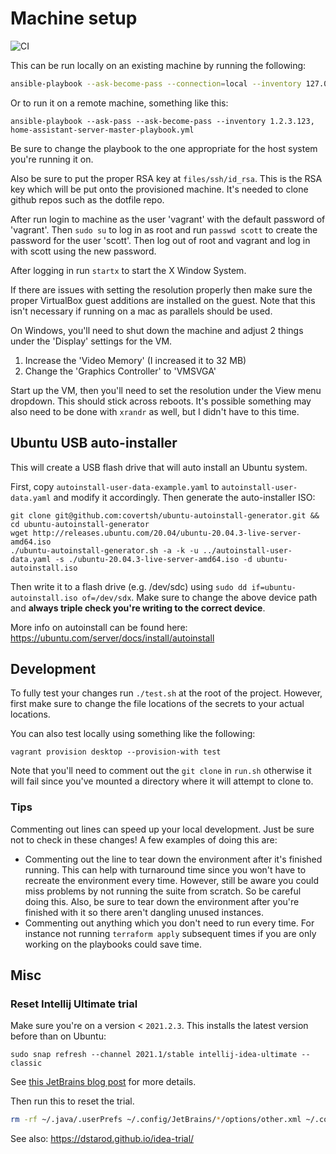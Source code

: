 # Machine setup
![CI](https://github.com/ScottG489/machine-setup/workflows/CI/badge.svg)

This can be run locally on an existing machine by running the following:
```bash
ansible-playbook --ask-become-pass --connection=local --inventory 127.0.0.1, --limit 127.0.0.1 desktop-master-playbook.yml
```
Or to run it on a remote machine, something like this:
```shell
ansible-playbook --ask-pass --ask-become-pass --inventory 1.2.3.123, home-assistant-server-master-playbook.yml
```
Be sure to change the playbook to the one appropriate for the host system you're running it on.

Also be sure to put the proper RSA key at `files/ssh/id_rsa`. This is the RSA key which will be put onto the provisioned machine. It's needed to clone github repos such as the dotfile repo.

After run login to machine as the user 'vagrant' with the default password of 'vagrant'. Then `sudo su` to log in as root and run `passwd scott` to create the password for the user 'scott'. Then log out of root and vagrant and log in with scott using the new password.

After logging in run `startx` to start the X Window System.

If there are issues with setting the resolution properly then make sure the proper VirtualBox guest additions are installed on the guest. Note that this isn't necessary if running on a mac as parallels should be used.

On Windows, you'll need to shut down the machine and adjust 2 things under the 'Display' settings for the VM.
1. Increase the 'Video Memory' (I increased it to 32 MB)
2. Change the 'Graphics Controller' to 'VMSVGA'

Start up the VM, then you'll need to set the resolution under the View menu dropdown. This should stick across reboots. It's possible something may also need to be done with `xrandr` as well, but I didn't have to this time.

## Ubuntu USB auto-installer
This will create a USB flash drive that will auto install an Ubuntu system.

First, copy `autoinstall-user-data-example.yaml` to `autoinstall-user-data.yaml` and modify it accordingly.
Then generate the auto-installer ISO:
```shell
git clone git@github.com:covertsh/ubuntu-autoinstall-generator.git && cd ubuntu-autoinstall-generator
wget http://releases.ubuntu.com/20.04/ubuntu-20.04.3-live-server-amd64.iso
./ubuntu-autoinstall-generator.sh -a -k -u ../autoinstall-user-data.yaml -s ./ubuntu-20.04.3-live-server-amd64.iso -d ubuntu-autoinstall.iso
```
Then write it to a flash drive (e.g. /dev/sdc) using `sudo dd if=ubuntu-autoinstall.iso of=/dev/sdx`.
Make sure to change the above device path and **always triple check you're writing to the correct device**.

More info on autoinstall can be found here:
https://ubuntu.com/server/docs/install/autoinstall

## Development
To fully test your changes run `./test.sh` at the root of the project. However, first make sure to change
the file locations of the secrets to your actual locations.

You can also test locally using something like the following:
```shell
vagrant provision desktop --provision-with test
```

Note that you'll need to comment out the `git clone` in `run.sh` otherwise it will fail since you've mounted a directory where it will attempt to clone to.

### Tips
Commenting out lines can speed up your local development. Just be sure not to check in these changes! A few examples of doing this are:
- Commenting out the line to tear down the environment after it's finished running. This can help with turnaround time since you won't have to recreate the environment every time. However, still be aware you could miss problems by not running the suite from scratch. So be careful doing this. Also, be sure to tear down the environment after you're finished with it so there aren't dangling unused instances.
- Commenting out anything which you don't need to run every time. For instance not running `terraform apply` subsequent times if you are only working on the playbooks could save time.

## Misc
### Reset Intellij Ultimate trial
Make sure you're on a version < `2021.2.3`. This installs the latest version before than on Ubuntu:
```shell
sudo snap refresh --channel 2021.1/stable intellij-idea-ultimate --classic
```
See [this JetBrains blog post](https://blog.jetbrains.com/blog/2021/09/30/moving-to-jetbrains-account-for-trials-of-ides-and-net-tools/)
for more details.

Then run this to reset the trial.
```bash
rm -rf ~/.java/.userPrefs ~/.config/JetBrains/*/options/other.xml ~/.config/JetBrains/*/eval/*
```
See also: https://dstarod.github.io/idea-trial/
